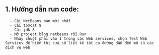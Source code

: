 ## 1. Hướng dẫn run code:
      - Cài NetBeans bản mới nhất
      - Cài tomcat 9
      - Cài jdk 8
      - Mở project bằng netbeans rồi Run
      - Nháy chuột phải vào 1 trong các Web services, chọn Test Web Services để hiển thị cửa sổ liệt kê tất cả đường dẫn đến mô tả các dịch vụ web
